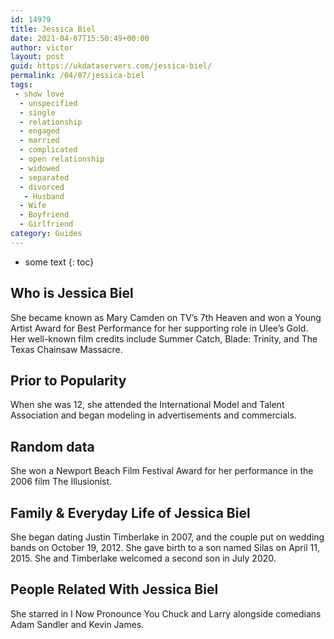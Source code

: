 ```yaml
---
id: 14979
title: Jessica Biel
date: 2021-04-07T15:50:49+00:00
author: victor
layout: post
guid: https://ukdataservers.com/jessica-biel/
permalink: /04/07/jessica-biel
tags:
 - show love
  - unspecified
  - single
  - relationship
  - engaged
  - married
  - complicated
  - open relationship
  - widowed
  - separated
  - divorced
   - Husband
  - Wife
  - Boyfriend
  - Girlfriend
category: Guides
---
```


* some text
{: toc}


## Who is Jessica Biel



She became known as Mary Camden on TV&#8217;s 7th Heaven and won a Young Artist Award for Best Performance for her supporting role in Ulee&#8217;s Gold. Her well-known film credits include Summer Catch, Blade: Trinity, and The Texas Chainsaw Massacre. 

                
                
                
## Prior to Popularity



When she was 12, she attended the International Model and Talent Association and began modeling in advertisements and commercials. 

                
                
                
## Random data



She won a Newport Beach Film Festival Award for her performance in the 2006 film The Illusionist. 

                
                
                
## Family & Everyday Life of Jessica Biel



She began dating Justin Timberlake in 2007, and the couple put on wedding bands on October 19, 2012. She gave birth to a son named Silas on April 11, 2015. She and Timberlake welcomed a second son in July 2020. 

                
                
                
## People Related With Jessica Biel



She starred in I Now Pronounce You Chuck and Larry alongside comedians Adam Sandler and Kevin James. 

                
              
            
          
          
          